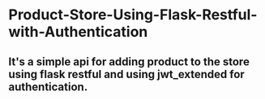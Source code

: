 # Product-Store-Using-Flask-Restful-with-Authentication

## It's a simple api for adding product to the store using flask restful and using jwt_extended for authentication.

